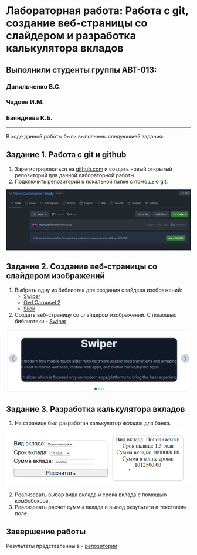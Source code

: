 # Лабораторная работа: Работа с git, создание веб-страницы со слайдером и разработка калькулятора вкладов

## Выполнили студенты группы АВТ-013:
###   Данильченко В.С.
###   Чадоев И.М.
###   Баяндиева К.Б.
____  
В ходе данной работы были выполнены следующией задания:


## Задание 1. Работа с git и github

1. Зарегистрироваться на [github.com](https://github.com) и создать новый открытый репозиторий для данной лабораторной работы.
2. Подключить репозиторий к локальной папке с помощью git.

![GitHub репозиторий](img/report/github_repo.png)

## Задание 2. Создание веб-страницы со слайдером изображений

1. Выбрать одну из библиотек для создания слайдера изображений:
   - [Swiper](https://swiperjs.com)
   - [Owl Carousel 2](https://owlcarousel2.github.io/OwlCarousel2/)
   - [Slick](https://kenwheeler.github.io/slick/)
2. Создать веб-страницу со слайдером изображений.
С помощью библиотеки  - [Swiper](https://swiperjs.com)

![Слайдер изображений](img/report/swiper.png)

## Задание 3. Разработка калькулятора вкладов

1. На странице был разработан калькулятор вкладов для банка.

![Калькулятор вкладов](img/report/calculator.png)

2. Реализовать выбор вида вклада и срока вклада с помощью комбобоксов.
3. Реализовать расчет суммы вклада и вывод результата в текстовом поле.

## Завершение работы

Результаты представленны в - [репозитории](https://github.com/ValeryDanilchenko/study)